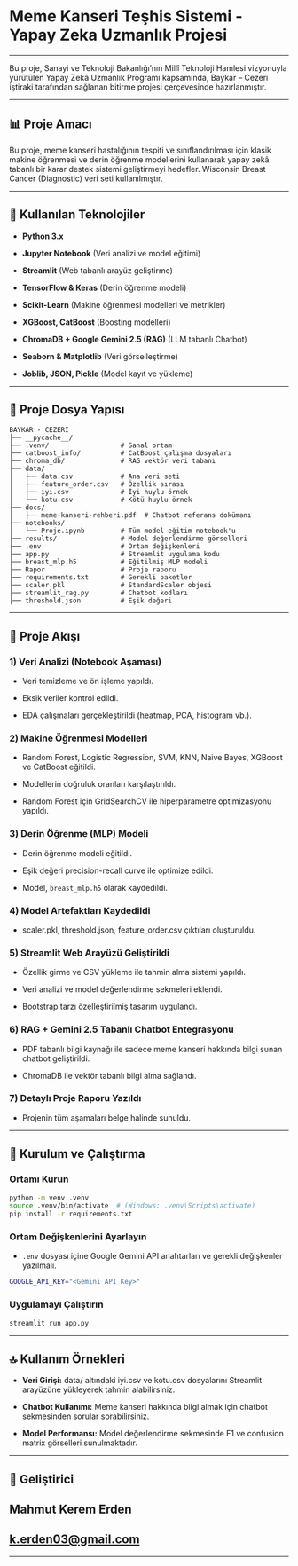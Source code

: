 # Meme Kanseri Teşhis Sistemi - Yapay Zeka Uzmanlık Projesi

----------

Bu proje, Sanayi ve Teknoloji Bakanlığı’nın Millî Teknoloji Hamlesi vizyonuyla yürütülen Yapay Zekâ Uzmanlık Programı kapsamında, Baykar – Cezeri iştiraki tarafından sağlanan bitirme projesi çerçevesinde hazırlanmıştır.

----------

## 📊 Proje Amacı

Bu proje, meme kanseri hastalığının tespiti ve sınıflandırılması için klasik makine öğrenmesi ve derin öğrenme modellerini kullanarak yapay zekâ tabanlı bir karar destek sistemi geliştirmeyi hedefler. Wisconsin Breast Cancer (Diagnostic) veri seti kullanılmıştır.

----------

## 🔧 Kullanılan Teknolojiler

-   **Python 3.x**
    
-   **Jupyter Notebook** (Veri analizi ve model eğitimi)
    
-   **Streamlit** (Web tabanlı arayüz geliştirme)
    
-   **TensorFlow & Keras** (Derin öğrenme modeli)
    
-   **Scikit-Learn** (Makine öğrenmesi modelleri ve metrikler)
    
-   **XGBoost, CatBoost** (Boosting modelleri)
    
-   **ChromaDB + Google Gemini 2.5 (RAG)** (LLM tabanlı Chatbot)
    
-   **Seaborn & Matplotlib** (Veri görselleştirme)
    
-   **Joblib, JSON, Pickle** (Model kayıt ve yükleme)
    

----------

## 🔢 Proje Dosya Yapısı

```
BAYKAR - CEZERI
├── __pycache__/
├── .venv/                  # Sanal ortam
├── catboost_info/          # CatBoost çalışma dosyaları
├── chroma_db/              # RAG vektör veri tabanı
├── data/
│   ├── data.csv            # Ana veri seti
│   ├── feature_order.csv   # Özellik sırası
│   ├── iyi.csv             # İyi huylu örnek
│   └── kotu.csv            # Kötü huylu örnek
├── docs/
│   ├── meme-kanseri-rehberi.pdf  # Chatbot referans dokümanı
├── notebooks/
│   └── Proje.ipynb         # Tüm model eğitim notebook'u
├── results/                # Model değerlendirme görselleri
├── .env                    # Ortam değişkenleri
├── app.py                  # Streamlit uygulama kodu
├── breast_mlp.h5           # Eğitilmiş MLP modeli
├── Rapor                   # Proje raporu
├── requirements.txt        # Gerekli paketler
├── scaler.pkl              # StandardScaler objesi
├── streamlit_rag.py        # Chatbot kodları
├── threshold.json          # Eşik değeri

```

----------

## 📃 Proje Akışı

### 1) **Veri Analizi (Notebook Aşaması)**

-   Veri temizleme ve ön işleme yapıldı.
    
-   Eksik veriler kontrol edildi.
    
-   EDA çalışmaları gerçekleştirildi (heatmap, PCA, histogram vb.).
    

### 2) **Makine Öğrenmesi Modelleri**

-   Random Forest, Logistic Regression, SVM, KNN, Naive Bayes, XGBoost ve CatBoost eğitildi.
    
-   Modellerin doğruluk oranları karşılaştırıldı.
    
-   Random Forest için GridSearchCV ile hiperparametre optimizasyonu yapıldı.
    

### 3) **Derin Öğrenme (MLP) Modeli**

-   Derin öğrenme modeli eğitildi.
    
-   Eşik değeri precision-recall curve ile optimize edildi.
    
-   Model, `breast_mlp.h5` olarak kaydedildi.
    

### 4) **Model Artefaktları Kaydedildi**

-   scaler.pkl, threshold.json, feature_order.csv çıktıları oluşturuldu.
    

### 5) **Streamlit Web Arayüzü Geliştirildi**

-   Özellik girme ve CSV yükleme ile tahmin alma sistemi yapıldı.
    
-   Veri analizi ve model değerlendirme sekmeleri eklendi.
    
-   Bootstrap tarzı özelleştirilmiş tasarım uygulandı.
    

### 6) **RAG + Gemini 2.5 Tabanlı Chatbot Entegrasyonu**

-   PDF tabanlı bilgi kaynağı ile sadece meme kanseri hakkında bilgi sunan chatbot geliştirildi.
    
-   ChromaDB ile vektör tabanlı bilgi alma sağlandı.
    

### 7) **Detaylı Proje Raporu Yazıldı**

-   Projenin tüm aşamaları belge halinde sunuldu.
    

----------

## 📅 Kurulum ve Çalıştırma

### Ortamı Kurun

```bash
python -m venv .venv
source .venv/bin/activate  # (Windows: .venv\Scripts\activate)
pip install -r requirements.txt
```

### Ortam Değişkenlerini Ayarlayın

-   `.env` dosyası içine Google Gemini API anahtarları ve gerekli değişkenler yazılmalı.

```bash
GOOGLE_API_KEY="<Gemini API Key>"
```
    

### Uygulamayı Çalıştırın

```bash
streamlit run app.py
```

----------

## 🔝 Kullanım Örnekleri

-   **Veri Girişi:** data/ altındaki iyi.csv ve kotu.csv dosyalarını Streamlit arayüzüne yükleyerek tahmin alabilirsiniz.
    
-   **Chatbot Kullanımı:** Meme kanseri hakkında bilgi almak için chatbot sekmesinden sorular sorabilirsiniz.
    
-   **Model Performansı:** Model değerlendirme sekmesinde F1 ve confusion matrix görselleri sunulmaktadır.
    

----------

## 🔹 Geliştirici

## **Mahmut Kerem Erden**  
## [k.erden03@gmail.com](mailto:k.erden03@gmail.com)

----------

